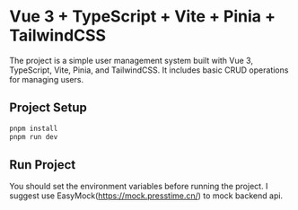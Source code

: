 # Vue 3 + TypeScript + Vite + Pinia + TailwindCSS

The project is a simple user management system built with Vue 3, TypeScript, Vite, Pinia, and TailwindCSS. It includes basic CRUD operations for managing users.

## Project Setup

```bash
pnpm install
pnpm run dev
```

## Run Project

You should set the environment variables before running the project.
I suggest use EasyMock(https://mock.presstime.cn/) to mock backend api.
